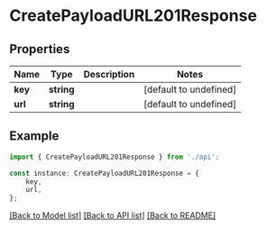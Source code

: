 # CreatePayloadURL201Response


## Properties

Name | Type | Description | Notes
------------ | ------------- | ------------- | -------------
**key** | **string** |  | [default to undefined]
**url** | **string** |  | [default to undefined]

## Example

```typescript
import { CreatePayloadURL201Response } from './api';

const instance: CreatePayloadURL201Response = {
    key,
    url,
};
```

[[Back to Model list]](../README.md#documentation-for-models) [[Back to API list]](../README.md#documentation-for-api-endpoints) [[Back to README]](../README.md)
